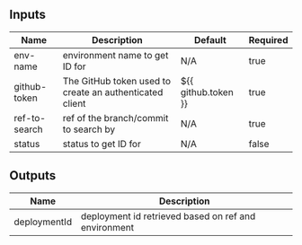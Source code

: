 <!-- markdownlint-disable -->
## Inputs

| Name | Description | Default | Required |
|------|-------------|---------|----------|
| env-name | environment name to get ID for | N/A | true |
| github-token | The GitHub token used to create an authenticated client | ${{ github.token }} | true |
| ref-to-search | ref of the branch/commit to search by | N/A | true |
| status | status to get ID for | N/A | false |

## Outputs

| Name | Description |
|------|-------------|
| deploymentId | deployment id retrieved based on ref and environment |
<!-- markdownlint-restore -->
